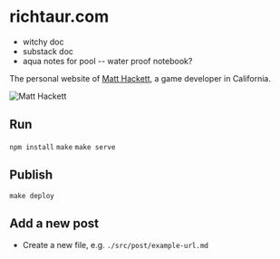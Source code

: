 # richtaur.com

- witchy doc
- substack doc
- aqua notes for pool -- water proof notebook?

The personal website of [Matt Hackett](https://twitter.com/richtaur), a game developer in California.

![Matt Hackett](http://i.imgur.com/LZAGr6y.png)

## Run

`npm install`
`make`
`make serve`

## Publish

`make deploy`

## Add a new post

* Create a new file, e.g. `./src/post/example-url.md`
